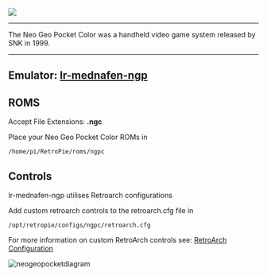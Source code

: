 ![](http://www.videogameobsession.com/videogame/neogeopocketcolor/Logo_NGPC-vgo.gif)

***
The Neo Geo Pocket Color was a handheld video game system released by SNK in 1999.

***

## Emulator: [lr-mednafen-ngp](https://github.com/libretro/beetle-ngp-libretro.git)

## ROMS
Accept File Extensions: **.ngc**

Place your Neo Geo Pocket Color ROMs in
```
/home/pi/RetroPie/roms/ngpc
```
## Controls

lr-mednafen-ngp utilises Retroarch configurations

Add custom retroarch controls to the retroarch.cfg file in
```shell
/opt/retropie/configs/ngpc/retroarch.cfg
```
For more information on custom RetroArch controls see: [RetroArch Configuration](https://github.com/petrockblog/RetroPie-Setup/wiki/RetroArch-Configuration)

![neogeopocketdiagram](https://cloud.githubusercontent.com/assets/10035308/8244887/0e06c54a-15e4-11e5-8f8f-28758d16c446.png)